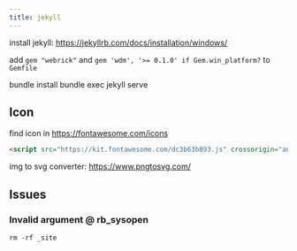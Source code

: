 ```yaml
---
title: jekyll
---
```


install jekyll: https://jekyllrb.com/docs/installation/windows/

add `gem "webrick"` and `gem 'wdm', '>= 0.1.0' if Gem.win_platform?` to `Gemfile`

bundle install
bundle exec jekyll serve

## Icon

find icon in https://fontawesome.com/icons
```html
<script src="https://kit.fontawesome.com/dc3b63b893.js" crossorigin="anonymous"></script>
```

img to svg converter: https://www.pngtosvg.com/

## Issues
### Invalid argument @ rb_sysopen
`rm -rf _site`
